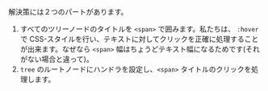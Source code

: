 解決策には２つのパートがあります。

1. すべてのツリーノードのタイトルを `<span>` で囲みます。私たちは、 `:hover` で CSS-スタイルを行い、テキストに対してクリックを正確に処理することが出来ます。なぜなら `<span>` 幅はちょうどテキスト幅になるためです(それがない場合と違って)。
2. `tree` のルートノードにハンドラを設定し、`<span>` タイトルのクリックを処理します。
